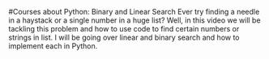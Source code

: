 #Courses about Python: Binary and Linear Search
Ever try finding a needle in a haystack or a single number in a huge list? Well, in this video we will be tackling this problem and how to use code to find certain numbers or strings in list. I will be going over linear and binary search and how to implement each in Python. 
